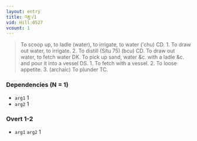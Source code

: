 ```yaml
---
layout: entry
title: འཆུ་√1
vid: Hill:0527
vcount: 1
---
```

> To scoop up, to ladle (water), to irrigate, to water ('chu) CD\. 1\. To draw out water, to irrigate\. 2\. To distill (Situ 75) (bcu) CD\. To draw out water, to fetch water DK\. To pick up sand, water &c\. with a ladle &c\. and pour it into a vessel DS\. 1\. To fetch with a vessel\. 2\. To loose appetite\. 3\. (archaic) To plunder TC\.


### Dependencies (N = 1)
* `arg1` 1
* `arg2` 1


### Overt 1-2
* `arg1` `arg2` 1
